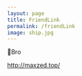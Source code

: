 ```yaml
---
layout: page
title: FriendLink
permalink: /friendLink
image: ship.jpg
---
```


🐻Bro

<http://maxzed.top/>
